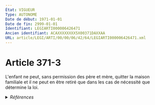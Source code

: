 ```yaml
---
État: VIGUEUR
Type: AUTONOME
Date de début: 1971-01-01
Date de fin: 2999-01-01
Identifiant: LEGIARTI000006426471
Ancien identifiant: ACAXXXXXXXX5X00371DAXXAA
URL: article/LEGI/ARTI/00/00/06/42/64/LEGIARTI000006426471.xml
---
```


<h1>Article 371-3</h1>

L'enfant ne peut, sans permission des père et mère, quitter la maison familiale
et il ne peut en être retiré que dans les cas de nécessité que détermine la loi.


<details>
  <summary><em>Références</em></summary>

  <h2>Articles faisant référence à l'article</h2>
  
  <ul>
    <li>
      <a href="https://legal.tricoteuses.fr//redirection/LEGIARTI000006283875?vers=git&vers=legifrance">Loi n° 70-459 du 4 juin 1970 relative à l'autorité parentale - article 9 AUTONOME VIGUEUR, en vigueur depuis le 1971-01-01</a> SPEC_APPLI cible
    </li>
    <li>
      <a href="https://legal.tricoteuses.fr//redirection/LEGIARTI000006283881?vers=git&vers=legifrance">Loi n° 70-459 du 4 juin 1970 relative à l'autorité parentale - article 15 AUTONOME VIGUEUR, en vigueur depuis le 1971-01-01</a> SPEC_APPLI cible
    </li>
    <li>
      <a href="https://legal.tricoteuses.fr//redirection/LEGIARTI000006283879?vers=git&vers=legifrance">Loi n° 70-459 du 4 juin 1970 relative à l'autorité parentale - article 13 AUTONOME MODIFIE, en vigueur du 1971-01-01 au 2016-10-01</a> SPEC_APPLI cible
    </li>
    <li>
      <a href="https://legal.tricoteuses.fr//redirection/LEGIARTI000006283877?vers=git&vers=legifrance">Loi n° 70-459 du 4 juin 1970 relative à l'autorité parentale - article 11 AUTONOME VIGUEUR, en vigueur depuis le 1971-01-01</a> SPEC_APPLI cible
    </li>
    <li>
      <a href="https://legal.tricoteuses.fr//redirection/LEGIARTI000006283880?vers=git&vers=legifrance">Loi n° 70-459 du 4 juin 1970 relative à l'autorité parentale - article 14 AUTONOME VIGUEUR, en vigueur depuis le 1971-01-01</a> SPEC_APPLI cible
    </li>
    <li>
      <a href="https://legal.tricoteuses.fr//redirection/LEGIARTI000006283876?vers=git&vers=legifrance">Loi n° 70-459 du 4 juin 1970 relative à l'autorité parentale - article 10 AUTONOME VIGUEUR, en vigueur depuis le 1971-01-01</a> SPEC_APPLI cible
    </li>
    <li>
      <a href="https://legal.tricoteuses.fr//redirection/LEGIARTI000032043090?vers=git&vers=legifrance">Loi n° 70-459 du 4 juin 1970 relative à l'autorité parentale - article 13 AUTONOME VIGUEUR, en vigueur depuis le 2016-10-01</a> SPEC_APPLI cible
    </li>
    <li>
      <a href="https://legal.tricoteuses.fr//redirection/LEGIARTI000006283878?vers=git&vers=legifrance">Loi n° 70-459 du 4 juin 1970 relative à l'autorité parentale - article 12 AUTONOME VIGUEUR, en vigueur depuis le 1971-01-01</a> SPEC_APPLI cible
    </li>
    <li>
      <a href="https://legal.tricoteuses.fr//redirection/LEGIARTI000006283867?vers=git&vers=legifrance">Loi n°70-459 du 4 juin 1970 RELATIVE A L'AUTORITE PARENTALE - article 1 ENTIEREMENT_MODIF</a> CREATION cible
    </li>
  </ul>
  
  <h2>Références faites par l'article</h2>
  
  <ul>
    <li>
      CODIFICATION source Loi 1803-03-14
    </li>
    <li>
      1970-06-04 CREATION source <a href="https://legal.tricoteuses.fr//redirection/LEGIARTI000006283867?vers=git&vers=legifrance">Loi n°70-459 du 4 juin 1970 RELATIVE A L'AUTORITE PARENTALE - article 1 ENTIEREMENT_MODIF</a>
    </li>
    <li>
      1970-06-04 SPEC_APPLI source <a href="https://legal.tricoteuses.fr//redirection/LEGIARTI000006283876?vers=git&vers=legifrance">Loi n° 70-459 du 4 juin 1970 relative à l'autorité parentale - article 10 AUTONOME VIGUEUR, en vigueur depuis le 1971-01-01</a>
    </li>
    <li>
      1970-06-04 SPEC_APPLI source <a href="https://legal.tricoteuses.fr//redirection/LEGIARTI000006283877?vers=git&vers=legifrance">Loi n° 70-459 du 4 juin 1970 relative à l'autorité parentale - article 11 AUTONOME VIGUEUR, en vigueur depuis le 1971-01-01</a>
    </li>
    <li>
      1970-06-04 SPEC_APPLI source <a href="https://legal.tricoteuses.fr//redirection/LEGIARTI000006283878?vers=git&vers=legifrance">Loi n° 70-459 du 4 juin 1970 relative à l'autorité parentale - article 12 AUTONOME VIGUEUR, en vigueur depuis le 1971-01-01</a>
    </li>
    <li>
      1970-06-04 SPEC_APPLI source <a href="https://legal.tricoteuses.fr//redirection/LEGIARTI000006283879?vers=git&vers=legifrance">Loi n° 70-459 du 4 juin 1970 relative à l'autorité parentale - article 13 AUTONOME MODIFIE, en vigueur du 1971-01-01 au 2016-10-01</a>
    </li>
    <li>
      1970-06-04 SPEC_APPLI source <a href="https://legal.tricoteuses.fr//redirection/LEGIARTI000006283880?vers=git&vers=legifrance">Loi n° 70-459 du 4 juin 1970 relative à l'autorité parentale - article 14 AUTONOME VIGUEUR, en vigueur depuis le 1971-01-01</a>
    </li>
    <li>
      1970-06-04 SPEC_APPLI source <a href="https://legal.tricoteuses.fr//redirection/LEGIARTI000006283881?vers=git&vers=legifrance">Loi n° 70-459 du 4 juin 1970 relative à l'autorité parentale - article 15 AUTONOME VIGUEUR, en vigueur depuis le 1971-01-01</a>
    </li>
    <li>
      1970-06-04 SPEC_APPLI source <a href="https://legal.tricoteuses.fr//redirection/LEGIARTI000006283875?vers=git&vers=legifrance">Loi n° 70-459 du 4 juin 1970 relative à l'autorité parentale - article 9 AUTONOME VIGUEUR, en vigueur depuis le 1971-01-01</a>
    </li>
  </ul>
</details>
